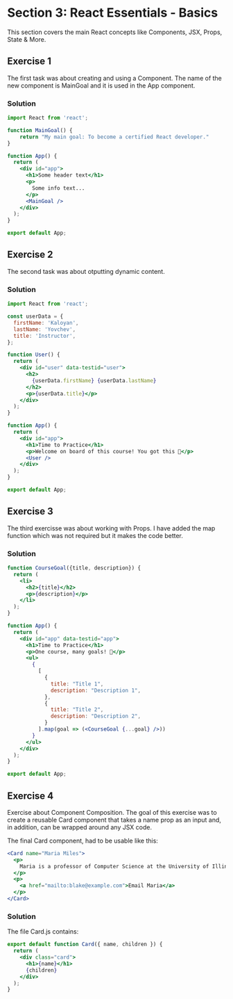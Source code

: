 # Section 3: React Essentials - Basics

This section covers the main React concepts like Components, JSX, Props, State & More.

## Exercise 1

The first task was about creating and using a Component. The name of the new component is MainGoal and it is used in the App component.

### Solution

```jsx
import React from 'react';

function MainGoal() {
    return "My main goal: To become a certified React developer."
}

function App() {
  return (
    <div id="app">
      <h1>Some header text</h1>
      <p>
        Some info text...
      </p>
      <MainGoal />
    </div>
  );
}

export default App;
```

## Exercise 2

The second task was about otputting dynamic content.

### Solution

```jsx
import React from 'react';

const userData = {
  firstName: 'Kaloyan',
  lastName: 'Yovchev',
  title: 'Instructor',
};

function User() {
  return (
    <div id="user" data-testid="user">
      <h2>
        {userData.firstName} {userData.lastName}
      </h2>
      <p>{userData.title}</p>
    </div>
  );
}

function App() {
  return (
    <div id="app">
      <h1>Time to Practice</h1>
      <p>Welcome on board of this course! You got this 💪</p>
      <User />
    </div>
  );
}

export default App;
```

## Exercise 3

The third exercisse was about working with Props. I have added the map function which was not required but it makes the code better.

### Solution
```jsx
function CourseGoal({title, description}) {
  return (
    <li>
      <h2>{title}</h2>
      <p>{description}</p>
    </li>
  );
}

function App() {
  return (
    <div id="app" data-testid="app">
      <h1>Time to Practice</h1>
      <p>One course, many goals! 🎯</p>
      <ul>
        {
          [
            {
              title: "Title 1",
              description: "Description 1",
            },
            {
              title: "Title 2",
              description: "Description 2",
            }
          ].map(goal => (<CourseGoal {...goal} />))
        }
      </ul>
    </div>
  );
}

export default App;
```

## Exercise 4

Exercise about Component Composition. The goal of this exercise was to create a reusable Card component that takes a name prop as an input and, in addition, can be wrapped around any JSX code.

The final Card component, had to be usable like this:
```jsx
<Card name="Maria Miles">
  <p>
    Maria is a professor of Computer Science at the University of Illinois.
  </p>
  <p>
    <a href="mailto:blake@example.com">Email Maria</a>
  </p>
</Card>
```

### Solution

The file Card.js contains:

```jsx
export default function Card({ name, children }) {
  return (
    <div class="card">
      <h1>{name}</h1>
      {children}
    </div>
  );
}
```